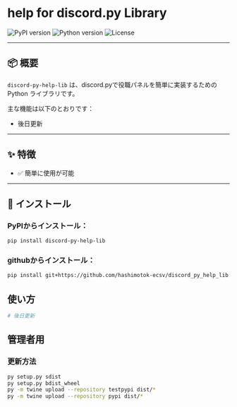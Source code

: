 # help for discord.py Library

![PyPI version](https://img.shields.io/pypi/v/discord-py-help-lib.svg)
![Python version](https://img.shields.io/pypi/pyversions/discord-py-help-lib.svg)
![License](https://img.shields.io/pypi/l/discord-py-help-lib.svg)

---

## 📦 概要

`discord-py-help-lib` は、discord.pyで役職パネルを簡単に実装するための Python ライブラリです。

主な機能は以下のとおりです：

- 後日更新

---

## ✨ 特徴

- ✅ 簡単に使用が可能

---

## 🔧 インストール

### PyPIからインストール：
```bash
pip install discord-py-help-lib
```
### githubからインストール：
```bash
pip install git+https://github.com/hashimotok-ecsv/discord_py_help_lib.git
```
## 使い方
```python
# 後日更新
```
## 管理者用
### 更新方法
```bash
py setup.py sdist
py setup.py bdist_wheel
py -m twine upload --repository testpypi dist/*
py -m twine upload --repository pypi dist/*
```